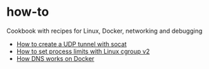 # how-to
Cookbook with recipes for Linux, Docker, networking and debugging

* [How to create a UDP tunnel with socat](./socat_udp_tunnel.md)
* [How to set process limits with Linux cgroup v2](./cgroupv2_set_process_limits.md)
* [How DNS works on Docker](./how_dns_works_on_docker.md)
